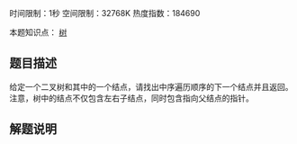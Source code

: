 时间限制：1秒 空间限制：32768K 热度指数：184690

本题知识点： [树](https://www.nowcoder.com/questionCenter?questionTypes=000100&mutiTagIds=583)

## 题目描述

给定一个二叉树和其中的一个结点，请找出中序遍历顺序的下一个结点并且返回。注意，树中的结点不仅包含左右子结点，同时包含指向父结点的指针。

## 解题说明

